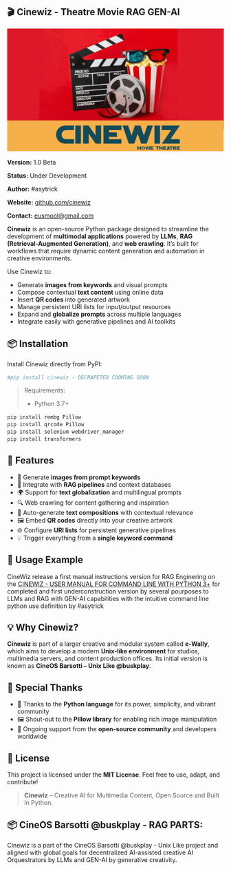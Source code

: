 ## 🎬 Cinewiz - Theatre Movie RAG GEN-AI

![Python CiNEWIZ_RAG_GENAI Logo](./assets/cinewiz_cover.gif)

**Version:** 1.0 Beta

**Status:** Under Development  

**Author:** #asytrick

**Website:** [github.com/cinewiz](https://github.com/ssmool/cinewiz)  

**Contact:** eusmool@gmail.com  

**Cinewiz** is an open-source Python package designed to streamline the development of **multimodal applications** powered by **LLMs**, **RAG (Retrieval-Augmented Generation)**, and **web crawling**. It’s built for workflows that require dynamic content generation and automation in creative environments.

Use Cinewiz to:
- Generate **images from keywords** and visual prompts  
- Compose contextual **text content** using online data  
- Insert **QR codes** into generated artwork  
- Manage persistent URI lists for input/output resources  
- Expand and **globalize prompts** across multiple languages  
- Integrate easily with generative pipelines and AI toolkits


## 📦 Installation

Install Cinewiz directly from PyPI:

```bash
#pip install cinewiz - DECRAPETED COOMING SOON
````

> Requirements:
>
> * Python 3.7+

```bash
pip install rembg Pillow
pip install qrcode Pillow
pip install selenium webdriver_manager
pip install transformers
```

## 🚀 Features

* 🎨 Generate **images from prompt keywords**
* 🧠 Integrate with **RAG pipelines** and context databases
* 🌍 Support for **text globalization** and multilingual prompts
* 🔍 Web crawling for content gathering and inspiration
* 🧾 Auto-generate **text compositions** with contextual relevance
* 🖼️ Embed **QR codes** directly into your creative artwork
* 🌐 Configure **URI lists** for persistent generative pipelines
* 💡 Trigger everything from a **single keyword command**


## 📘 Usage Example

CineWiz release a first manual instructions version for RAG Enginering on the [CINEWIZ - USER MANUAL FOR COMMAND LINE WITH PYTHON 3+](./manual/README.MD) for completed and first underconstruction version by several pourposes to LLMs and RAG with GEN-AI capabilities with the intuitive command line python use definition by #asytrick

## 💡 Why Cinewiz?

**Cinewiz** is part of a larger creative and modular system called **e-Wally**, which aims to develop a modern **Unix-like environment** for studios, multimedia servers, and content production offices. Its initial version is known as **CineOS Barsotti – Unix Like @buskplay**.

## 🙌 Special Thanks

* 🐍 Thanks to the **Python language** for its power, simplicity, and vibrant community
* 🖼️ Shout-out to the **Pillow library** for enabling rich image manipulation
* 🤝 Ongoing support from the **open-source community** and developers worldwide

## 🔗 License

This project is licensed under the **MIT License**. Feel free to use, adapt, and contribute!

> **Cinewiz** – Creative AI for Multimedia Content, Open Source and Built in Python.

## 📦 CineOS Barsotti @buskplay - RAG PARTS:

Cinewiz is a part of the CineOS Barsotti @buskplay - Unix Like project and aligned with global goals for decentralized AI-assisted creative AI Orquestrators by LLMs and GEN-AI by generative creativity.
